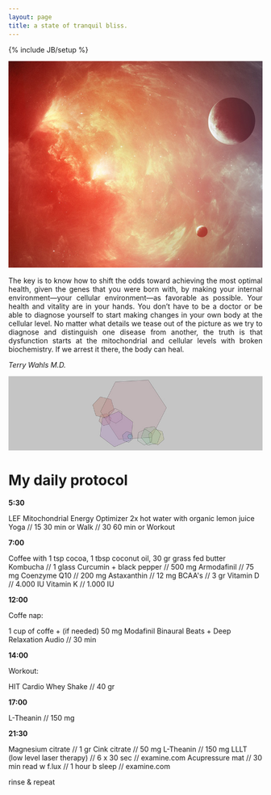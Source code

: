 ```yaml
---
layout: page
title: a state of tranquil bliss.
---
```

{% include JB/setup %}

![solar](https://raw.githubusercontent.com/clstrfcuk/clstrfcuk.github.io/master/images/solar.jpg "solar")

<p style='text-align: justify;'> The key is to know how to shift the odds toward achieving the most optimal health, given the genes that you were born with, by making your internal environment—your cellular environment—as favorable as possible. Your health and vitality are in your hands. You don’t have to be a doctor or be able to diagnose yourself to start making changes in your own body at the cellular level. No matter what details we tease out of the picture as we try to diagnose and distinguish one disease from another, the truth is that dysfunction starts at the mitochondrial and cellular levels with broken biochemistry. If we arrest it there, the body can heal. </p>

*Terry Wahls M.D.*

![protocol](https://raw.githubusercontent.com/clstrfcuk/clstrfcuk.github.io/master/images/protocol-header.jpg "protocol")

# My daily protocol

**5:30**

LEF Mitochondrial Energy Optimizer 2x
hot water with organic lemon juice
Yoga // 15 30 min or
Walk // 30 60 min or
Workout

**7:00**

Coffee with 1 tsp cocoa, 1 tbsp coconut oil, 30 gr grass fed butter
Kombucha // 1 glass
Curcumin + black pepper // 500 mg
Armodafinil // 75 mg
Coenzyme Q10  // 200 mg
Astaxanthin  // 12 mg
BCAA's  // 3 gr
Vitamin D // 4.000 IU
Vitamin K // 1.000 IU

**12:00**

Coffe nap:

1 cup of coffe + (if needed) 50 mg Modafinil
Binaural Beats + Deep Relaxation Audio // 30 min

**14:00**

Workout:

HIT
Cardio
Whey Shake // 40 gr

**17:00**

L-Theanin // 150 mg

**21:30**

Magnesium citrate // 1 gr
Cink citrate // 50 mg
L-Theanin // 150 mg
LLLT (low level laser therapy) // 6 x 30 sec // examine.com
Acupressure mat // 30 min
read w f.lux  // 1 hour b sleep // examine.com

rinse & repeat